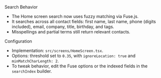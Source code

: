 Search Behavior

- The Home screen search now uses fuzzy matching via Fuse.js.
- It searches across all contact fields: first name, last name, phone (digits included), email, company, title, birthday, and tags.
- Misspellings and partial terms still return relevant contacts.

Configuration

- Implementation: `src/screens/HomeScreen.tsx`.
- Options: threshold set to `0.35`, with `ignoreLocation: true` and `minMatchCharLength: 2`.
- To tweak behavior, edit the Fuse options or the indexed fields in the `searchIndex` builder.

